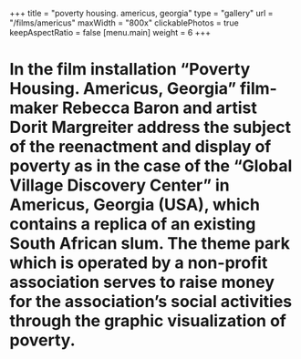 +++
title = "poverty housing. americus, georgia"
type = "gallery"
url = "/films/americus"
maxWidth = "800x"
clickablePhotos = true
keepAspectRatio = false
[menu.main]
weight = 6
+++

# In the film installation “Poverty Housing. Americus, Georgia” film-maker Rebecca Baron and artist Dorit Margreiter address the subject of the reenactment and display of poverty as in the case of the “Global Village Discovery Center” in Americus, Georgia (USA), which contains a replica of an existing South African slum. The theme park which is operated by a non-profit association serves to raise money for the association’s social activities through the graphic visualization of poverty.
